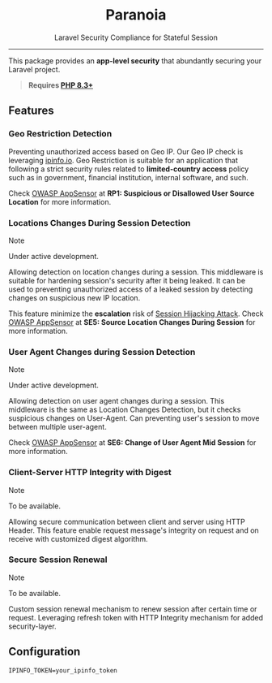 <p align="center">
    <h1 align="center">Paranoia</h1>
    <p align="center">Laravel Security Compliance for Stateful Session</p>
</p>

------
This package provides an **app-level security** that abundantly securing your Laravel project.

> **Requires [PHP 8.3+](https://php.net/releases/)**

## Features

### Geo Restriction Detection

Preventing unauthorized access based on Geo IP. Our Geo IP check is
leveraging [ipinfo.io](https://ipinfo.io). Geo Restriction is suitable for an application that following a strict
security rules related to **limited-country access** policy such as in government, financial institution, internal
software, and such.

Check [OWASP AppSensor](https://owasp.org/www-project-appsensor/) at **RP1: Suspicious or Disallowed User Source
Location** for more information.

### Locations Changes During Session Detection

> [!NOTE]
> Under active development.

Allowing detection on location changes during a session. This middleware is suitable for hardening session's security
after it being leaked. It can be used to preventing unauthorized access of a leaked session by detecting changes on
suspicious new IP location.

This feature minimize the **escalation** risk
of [Session Hijacking Attack](https://owasp.org/www-community/attacks/Session_hijacking_attack).
Check [OWASP AppSensor](https://owasp.org/www-project-appsensor/) at **SE5: Source Location Changes During Session** for
more information.

### User Agent Changes during Session Detection

> [!NOTE]
> Under active development.

Allowing detection on user agent changes during a session. This middleware is the same as Location Changes Detection,
but it checks suspicious changes on User-Agent. Can preventing user's session to move between multiple user-agent.

Check [OWASP AppSensor](https://owasp.org/www-project-appsensor/) at **SE6: Change of User Agent Mid Session** for
more information.

### Client-Server HTTP Integrity with Digest

> [!NOTE]
> To be available.

Allowing secure communication between client and server using HTTP Header. This feature enable request
message's integrity on request and on receive with customized digest algorithm.

### Secure Session Renewal

> [!NOTE]
> To be available.

Custom session renewal mechanism to renew session after certain time or request. Leveraging refresh token with HTTP
Integrity mechanism for added security-layer.

## Configuration

```dotenv
IPINFO_TOKEN=your_ipinfo_token
```
